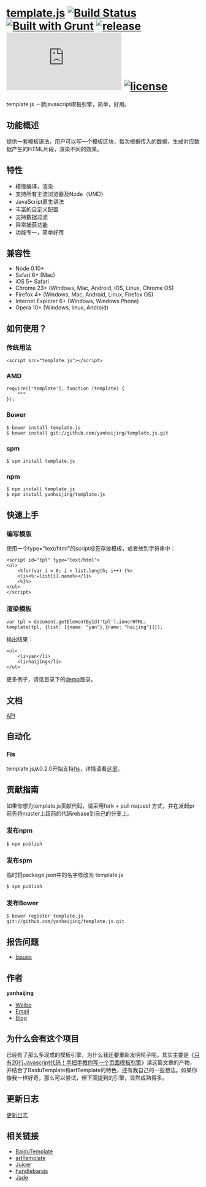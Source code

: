 # [template.js](https://github.com/yanhaijing/template.js) [![Build Status](https://travis-ci.org/yanhaijing/template.js.svg?branch=master)](https://travis-ci.org/yanhaijing/template.js) [![Built with Grunt](https://cdn.gruntjs.com/builtwith.png)](http://gruntjs.com/) [![release](https://img.shields.io/badge/release-v0.3.1-orange.svg)](https://github.com/yanhaijing/template.js/releases/tag/v0.3.1) [![spm package](http://spmjs.io/badge/template.js)](http://spmjs.io/package/template.js) [![license](https://img.shields.io/badge/license-MIT-blue.svg)](https://github.com/yanhaijing/template.js/blob/master/MIT-LICENSE.txt)

template.js 一款javascript模板引擎，简单，好用。

## 功能概述

提供一套模板语法，用户可以写一个模板区块，每次根据传入的数据，生成对应数据产生的HTML片段，渲染不同的效果。

## 特性

- 模版编译，渲染
- 支持所有主流浏览器及Node（UMD）
- JavaScript原生语法
- 丰富的自定义配置
- 支持数据过滤
- 异常捕获功能
- 功能专一，简单好用

## 兼容性

- Node 0.10+
- Safari 6+ (Mac)
- iOS 5+ Safari
- Chrome 23+ (Windows, Mac, Android, iOS, Linux, Chrome OS)
- Firefox 4+ (Windows, Mac, Android, Linux, Firefox OS)
- Internet Explorer 6+ (Windows, Windows Phone)
- Opera 10+ (Windows, linux, Android)

## 如何使用？

### 传统用法
	
	<script src="template.js"></script>

### AMD

	require(['template'], function (template) {
		***
	});

### Bower

	$ bower install template.js
	$ bower install git://github.com/yanhaijing/template.js.git

### spm

	$ spm install template.js

### npm

	$ npm install template_js
	$ npm install yanhaijing/template.js

## 快速上手

### 编写模版

使用一个type="text/html"的script标签存放模板，或者放到字符串中：

	<script id="tpl" type="text/html">
	<ul>
		<%for(var i = 0; i < list.length; i++) {%>
		<li><%:=list[i].name%></li>
		<%}%>
	</ul>
	</script>

### 渲染模板

	var tpl = document.getElementById('tpl').innerHTML;
	template(tpl, {list: [{name: "yan"},{name: "haijing"}]});

输出结果：

	<ul>
		<li>yan</li>
		<li>haijing</li>
	</ul>

更多例子，请见目录下的[demo](demo)目录。

## 文档

[API](doc/api.md)

## 自动化
### Fis
template.js从0.2.0开始支持[fis](http://fis.baidu.com/)，详情请看[这里](https://github.com/yanhaijing/fis-parser-template)。

## 贡献指南

如果你想为template.js贡献代码，请采用fork + pull request 方式，并在发起pr前先将master上超前的代码rebase到自己的分支上。

### 发布npm
	
	$ npm publish

### 发布spm
临时将package.json中的名字修改为 template.js	

	$ spm publish

### 发布Bower
	
	$ bower register template.js git://github.com/yanhaijing/template.js.git

## 报告问题

- [Issues](https://github.com/yanhaijing/template.js/issues "report question")

## 作者

**yanhaijing**

- [Weibo](http://weibo.com/yanhaijing1234 "yanhaijing's Weibo")
- [Email](mailto:yanhaijing@yeah.net "yanhaijing's Email")
- [Blog](http://yanhaijing.com "yanhaijing's Blog")

## 为什么会有这个项目

已经有了那么多现成的模板引擎，为什么我还要重新发明轮子呢。其实主要是《[只有20行Javascript代码！手把手教你写一个页面模板引擎](http://blog.jobbole.com/56689/)》读这篇文章的产物，并结合了BaiduTemplate和artTemplate的特色，还有我自己的一些想法。如果你像我一样好奇，那么可以尝试，但下面提到的引擎，显然成熟得多。

## 更新日志

[更新日志](CHANGELOG.md)

## 相关链接

- [BaiduTemplate](http://tangram.baidu.com/BaiduTemplate/)
- [artTemplate](https://github.com/aui/artTemplate/)
- [Juicer](http://juicer.name/)
- [handlebarsjs](http://handlebarsjs.com/)
- [Jade](http://jade-lang.com/)
